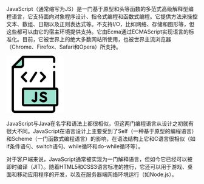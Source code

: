 JavaScript（通常缩写为JS）是一门基于原型和头等函数的多范式高级解释型编程语言，它支持面向对象程序设计、指令式编程和函数式编程。它提供方法来操控文本、数组、日期以及正则表达式等。不支持I/O，比如网络、存储和图形等，但这些都可以由它的宿主环境提供支持。它由Ecma通过ECMAScript实现语言的标准化。目前，它被世界上的绝大多数网站所使用，也被世界主流浏览器（Chrome、Firefox、Safari和Opera）所支持。

<img src="https://github.com/cherry384719/picx-images-hosting/raw/master/image.7i0p6bcuxl.webp" style="width: 30%;"/>

JavaScript与Java在名字和语法上都很相似，但这两门编程语言从设计之初就有很大不同。JavaScript在语言设计上主要受到了Self（一种基于原型的编程语言）和Scheme（一门函数式编程语言）的影响，在语法结构上它和C语言很相似（如if条件语句、switch语句、while循环和do-while循环等）。

对于客户端来说，JavaScript通常被实现为一门解释语言，但如今它已经可以被即时编译（JIT）。随着HTML5和CSS3语言标准的推行，它还可以用于游戏、桌面和移动应用程序的开发，以及在服务器端网络环境运行（如Node.js）。